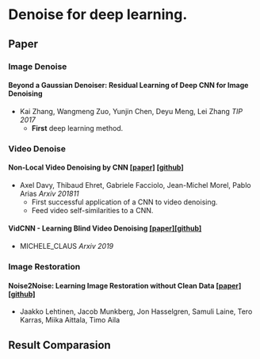 # Denoise for deep learning.

## Paper

### Image Denoise

#### Beyond a Gaussian Denoiser: Residual Learning of Deep CNN for Image Denoising
- Kai Zhang, Wangmeng Zuo, Yunjin Chen, Deyu Meng, Lei Zhang *TIP 2017*
    - **First** deep learning method.

### Video Denoise

#### Non-Local Video Denoising by CNN [[paper]](https://arxiv.org/abs/1811.12758) [[github]](https://github.com/axeldavy/vnlnet)
- Axel Davy, Thibaud Ehret, Gabriele Facciolo, Jean-Michel Morel, Pablo Arias *Arxiv 201811*
    - First successful application of a CNN to video denoising.
    - Feed video self-similarities to a CNN.
    
#### VidCNN - Learning Blind Video Denoising [[paper]](https://github.com/clausmichele/VidCNN---Learning-Blind-Video-Denoising/blob/master/VidCNN_MICHELE_CLAUS.pdf)[[github]](https://github.com/clausmichele/VidCNN---Learning-Blind-Video-Denoising)
- MICHELE_CLAUS *Arxiv 2019*

### Image Restoration

#### Noise2Noise: Learning Image Restoration without Clean Data [[paper]](https://arxiv.org/abs/1803.04189) [[github]](https://github.com/NVlabs/noise2noise)
- Jaakko Lehtinen, Jacob Munkberg, Jon Hasselgren, Samuli Laine, Tero Karras, Miika Aittala, Timo Aila



## Result Comparasion




